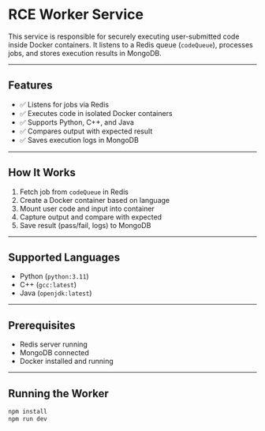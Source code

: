 # RCE Worker Service

This service is responsible for securely executing user-submitted code inside Docker containers. It listens to a Redis queue (`codeQueue`), processes jobs, and stores execution results in MongoDB.

---

## Features

- ✅ Listens for jobs via Redis
- ✅ Executes code in isolated Docker containers
- ✅ Supports Python, C++, and Java
- ✅ Compares output with expected result
- ✅ Saves execution logs in MongoDB

---

## How It Works

1. Fetch job from `codeQueue` in Redis
2. Create a Docker container based on language
3. Mount user code and input into container
4. Capture output and compare with expected
5. Save result (pass/fail, logs) to MongoDB

---

## Supported Languages

- Python (`python:3.11`)
- C++ (`gcc:latest`)
- Java (`openjdk:latest`)

---

## Prerequisites

- Redis server running
- MongoDB connected
- Docker installed and running

---

## Running the Worker

```bash
npm install
npm run dev
